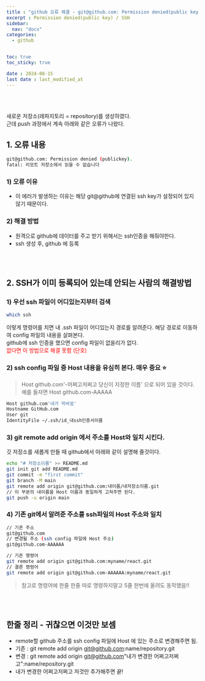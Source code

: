 ```yaml
---
title : "github 오류 해결 - git@github.com: Permission denied(public key) / SSH "
excerpt : Permission denied(public key) / SSH
sidebar:
  nav: "docs"
categories:
  - github


toc: true
toc_sticky: true

date : 2024-08-15
last date : last_modified_at
---
```


<br><br>

새로운 저장소(레파지토리 = repository)를 생성하였다.<br>
근데 push 과정에서 계속 아래와 같은 오류가 나왔다.
<br>

## 1. 오류 내용 
```bash
git@github.com: Permission denied (publickey).
fatal: 리모트 저장소에서 읽을 수 없습니다
```
###   1) 오류 이유
* 이 에러가 발생하는 이유는 해당 git@github에 연결된 ssh key가 설정되어 있지 않기 때문이다.


###   2) 해결 방법
* 원격으로 github에 데이터를 주고 받기 위해서는 ssh인증을 해줘야한다.
* ssh 생성 후, github 에 등록

<br><br>
## 2. SSH가 이미 등록되어 있는데 안되는 사람의 해결방법

### 1) 우선 ssh 파일이 어디있는지부터 검색
```bash
which ssh 
```
이렇게 명령어를 치면 내 .ssh 파일이 어디있는지 경로를 알려준다.
해당 경로로 이동하여 config 파일의 내용을 살펴본다. <br>
github에 ssh 인증을 했으면 config 파일이 없을리가 없다. <br>
<span style="color:red">없다면 이 방법으로 해결 못함 (단호)</span>

### 2) ssh config 파일 중 Host 내용을 유심히 본다. 매우 중요 ⭐️

> Host github.com'-어쩌고저쩌고 당신이 지정한 이름' 으로 되어 있을 것이다.<br>
> 예를 들자면 Host github.com-AAAAA

```bash
Host github.com'내가 막바꿈' 
Hostname GitHub.com 
User git 
IdentityFile ~/.ssh/id_내ssh인증서이름
```

### 3) git remote add origin 에서 주소를 Host와 일치 시킨다.

깃 저장소를 새롭게 만들 때 github에서 아래와 같이 설명해 줄것이다.

```bash
echo "# 저장소이름" >> README.md 
git init git add README.md 
git commit -m "first commit" 
git branch -M main 
git remote add origin git@github.com:내이름/내저장소이름.git 
// 이 부분의 내이름을 Host 이름과 동일하게 고쳐주면 된다. 
git push -u origin main
```


### 4) 기존 git에서 알려준 주소를 ssh파일의 Host 주소와 일치

```bash
// 기존 주소
git@github.com
// 변경될 주소 (ssh config 파일에 Host 주소)
git@github.com-AAAAAA

// 기존 명령어
git remote add origin git@github.com:myname/react.git
// 결론 명령어 
git remote add origin git@github.com-AAAAAA:myname/react.git
```


> 참고로 명령어에 한줄 한줄 따로 명령하지말고 5줄 한번에 올려도 동작했음!!

<br><br>
## 한줄 정리 - 귀찮으면 이것만 보셈
* remote할 github 주소를 ssh config 파일에 Host 에 있는 주소로 변경해주면 됨. 
* 기존 : git remote add origin git@github.com:name/repository.git <br>
* 변경 : git remote add origin git@github.com"내가 변경한 어쩌고저쩌고":name/repository.git <br>
* 내가 변경한 어쩌고저쩌고 저것만 추가해주면 끝!

<br>
<br>